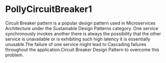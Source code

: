 # PollyCircuitBreaker1
Circuit Breaker pattern is a popular design pattern used in Microservices Architecture under the Sustainable Design Patterns category. One service synchronously invokes another there is always the possibility that the other service is unavailable or is exhibiting such high latency it is essentially unusable.The failure of one service might lead to Cascading failures throughout the application.Circuit Breaker Design Pattern to overcome this problem.
